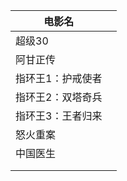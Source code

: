 | 电影名            |      |
| ----------------- | ---- |
| 超级30            |      |
| 阿甘正传          |      |
| 指环王1：护戒使者 |      |
| 指环王2：双塔奇兵 |      |
| 指环王3：王者归来 |      |
| 怒火重案          |      |
| 中国医生          |      |
|                   |      |
|                   |      |

